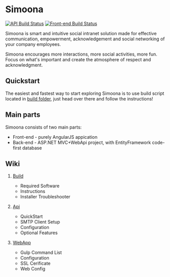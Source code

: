 # Simoona

[![API Build Status](https://ci.appveyor.com/api/projects/status/waj5nco2jh1u37dx?svg=true&passingText=API%20-%20passing&pendingText=API%20-%20pending&failingText=API%20-%20failing)](https://ci.appveyor.com/project/Simoona/simoona) [![Front-end Build Status](https://ci.appveyor.com/api/projects/status/7x8uuw3t9i9g83b5?svg=true&passingText=Front-end%20-%20passing&pendingText=Front-end%20-%20pending&failingText=Front-end%20-%20failing)](https://ci.appveyor.com/project/Simoona/simoona-tc3c1)

Simoona is smart and intuitive social intranet solution made for effective communication, empowerment, acknowledgement and social networking of your company employees.

Simoona encourages more interactions, more social activities, more fun. Focus on what's important and create the atmosphere of respect and acknowledgment.

## Quickstart

The easiest and fastest way to start exploring Simoona is to use build script located in [build folder](build), just head over there and follow the instructions!

## Main parts

Simoona consists of two main parts:

* Front-end - purely AngularJS appication
* Back-end - ASP.NET MVC+WebApi project, with EntityFramework code-first database

## Wiki

1. [Build](build/README.md)
    * Required Software
    * Instructions
    * Installer Troubleshooter

2. [Api](src/api/README.md)
    * QuickStart
    * SMTP Client Setup
    * Configuration
    * Optional Features

3. [WebApp](src/webapp/README.md)
    * Gulp Command List
    * Configuration
    * SSL Cerificate
    * Web Config
